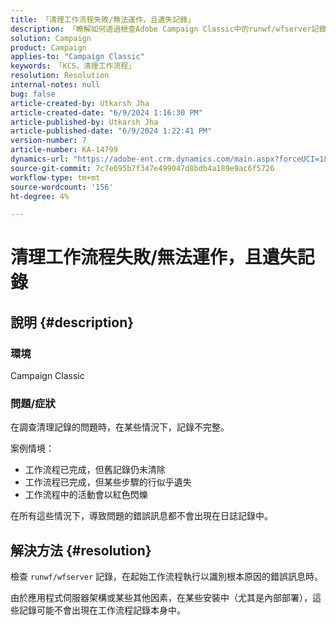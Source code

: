 ```yaml
---
title: 「清理工作流程失敗/無法運作，且遺失記錄」
description: 「瞭解如何透過檢查Adobe Campaign Classic中的runwf/wfserver記錄來解決清理記錄的問題。」
solution: Campaign
product: Campaign
applies-to: "Campaign Classic"
keywords: 「KCS，清理工作流程」
resolution: Resolution
internal-notes: null
bug: false
article-created-by: Utkarsh Jha
article-created-date: "6/9/2024 1:16:30 PM"
article-published-by: Utkarsh Jha
article-published-date: "6/9/2024 1:22:41 PM"
version-number: 7
article-number: KA-14799
dynamics-url: "https://adobe-ent.crm.dynamics.com/main.aspx?forceUCI=1&pagetype=entityrecord&etn=knowledgearticle&id=4ab8b17a-6226-ef11-840b-6045bd006704"
source-git-commit: 7c7e695b7f347e499047d8bdb4a189e9ac6f5726
workflow-type: tm+mt
source-wordcount: '156'
ht-degree: 4%

---
```


# 清理工作流程失敗/無法運作，且遺失記錄

## 說明 {#description}


### <b>環境</b>

Campaign Classic



### <b>問題/症狀</b>

在調查清理記錄的問題時，在某些情況下，記錄不完整。

案例情境：

- 工作流程已完成，但舊記錄仍未清除
- 工作流程已完成，但某些步驟的行似乎遺失
- 工作流程中的活動會以紅色閃爍


在所有這些情況下，導致問題的錯誤訊息都不會出現在日誌記錄中。


## 解決方法 {#resolution}


檢查 `runwf/wfserver` 記錄，在起始工作流程執行以識別根本原因的錯誤訊息時。

由於應用程式伺服器架構或某些其他因素，在某些安裝中（尤其是內部部署），這些記錄可能不會出現在工作流程記錄本身中。
